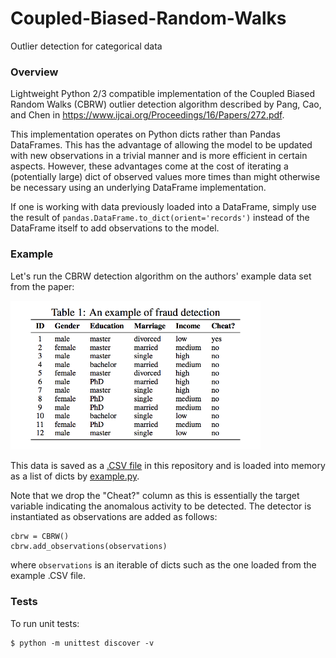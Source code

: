# Coupled-Biased-Random-Walks
Outlier detection for categorical data

### Overview
Lightweight Python 2/3 compatible implementation of the Coupled Biased Random Walks (CBRW) outlier detection algorithm described by Pang, Cao, and Chen in https://www.ijcai.org/Proceedings/16/Papers/272.pdf.

This implementation operates on Python dicts rather than Pandas DataFrames.  This has the advantage of allowing the model to be updated with new observations in a trivial manner and is more efficient in certain aspects.  However, these advantages come at the cost of iterating a (potentially large) dict of observed values more times than might otherwise be necessary using an underlying DataFrame implementation.

If one is working with data previously loaded into a DataFrame, simply use the result of `pandas.DataFrame.to_dict(orient='records')` instead of the DataFrame itself to add observations to the model.


### Example
Let's run the CBRW detection algorithm on the authors' example data set from the paper:

<img src="./example_table.png" width="400">

This data is saved as a [.CSV file](./data/) in this repository and is loaded into memory as a list of dicts by [example.py](./example.py).

Note that we drop the "Cheat?" column as this is essentially the target variable indicating the anomalous activity to be detected.  The detector is instantiated as observations are added as follows:
```
cbrw = CBRW()
cbrw.add_observations(observations)
```
where `observations` is an iterable of dicts such as the one loaded from the example .CSV file.

### Tests
To run unit tests:
```
$ python -m unittest discover -v
```
